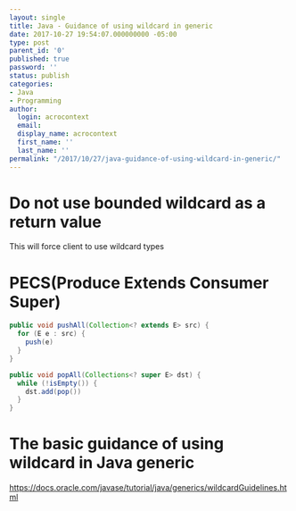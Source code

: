 ```yaml
---
layout: single
title: Java - Guidance of using wildcard in generic
date: 2017-10-27 19:54:07.000000000 -05:00
type: post
parent_id: '0'
published: true
password: ''
status: publish
categories:
- Java
- Programming
author:
  login: acrocontext
  email:  
  display_name: acrocontext
  first_name: ''
  last_name: ''
permalink: "/2017/10/27/java-guidance-of-using-wildcard-in-generic/"
---
```

# Do not use bounded wildcard as a return value
This will force client to use wildcard types

# PECS(Produce Extends Consumer Super)
```java
public void pushAll(Collection<? extends E> src) {
  for (E e : src) {
    push(e)
  }
}
```

```java
public void popAll(Collections<? super E> dst) {
  while (!isEmpty()) {
    dst.add(pop())
  }
}
```

# The basic guidance of using wildcard in Java generic
https://docs.oracle.com/javase/tutorial/java/generics/wildcardGuidelines.html
